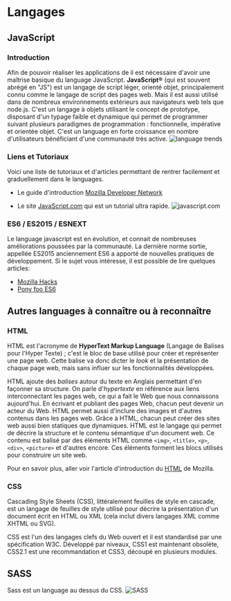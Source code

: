 # Langages

## JavaScript

### Introduction

Afin de pouvoir réaliser les applications de il est nécessaire d'avoir une maîtrise basique du language JavaScript.
**JavaScript®** (qui est souvent abrégé en "JS") est un langage de script léger, orienté objet, principalement connu comme le langage de script des pages web. Mais il est aussi utilisé dans de nombreux environnements extérieurs aux navigateurs web tels que node.js. C'est un langage à objets utilisant le concept de prototype, disposant d'un typage faible et dynamique qui permet de programmer suivant plusieurs paradigmes de programmation : fonctionnelle, impérative et orientée objet.
C'est un language en forte croissance en nombre d'utilisateurs bénéficiant d'une communauté très active.
![language trends](https://cloud.githubusercontent.com/assets/2623954/9098640/f15e22b4-3b7f-11e5-9496-12b6d811f0ea.jpg)

### Liens et Tutoriaux

Voici une liste de tutoriaux et d'articles permettant de rentrer facilement et graduellement dans le languages.

- Le guide d'introduction [Mozilla Developer Network](https://developer.mozilla.org/fr/docs/Web/JavaScript/Guide)

- Le site [JavaScript.com](https://www.javascript.com/) qui est un tutorial ultra rapide.
![javascript.com](https://raw.githubusercontent.com/KleeGroup/focus-docs/master/prerequisite/javascript_com.png)

### ES6 / ES2015 / ESNEXT

Le language javascript est en évolution, et connait de nombreuses améliorations poussées par la communauté.
La dernière norme sortie, appellée ES2015 anciennement ES6 a apporté de nouvelles pratiques de développement.
Si le sujet vous intéresse, il est possible de lire quelques articles:
- [Mozilla Hacks](https://hacks.mozilla.org/category/es6-in-depth/)
- [Pony foo ES6](http://ponyfoo.com/articles/tagged/es6)

## Autres languages à connaître ou à reconnaître

### HTML

HTML est l'acronyme de **HyperText Markup Language** (Langage de Balises pour l'Hyper Texte) ; c'est le bloc de base utilisé pour créer et représenter une page web. Cette balise va donc dicter le _look_ et la présentation de chaque page web, mais sans influer sur les fonctionnalités développées.

HTML ajoute des _balises_ autour du texte en Anglais permettant d'en façonner sa structure. On parle d'_hypertexte_ en référence aux liens interconnectant les pages web, ce qui a fait le Web que nous connaissons aujourd'hui. En écrivant et publiant des pages Web, chacun peut devenir un acteur du Web. HTML permet aussi d'inclure des images et d'autres contenus dans les pages web. Grâce à HTML, chacun peut créer des sites web aussi bien statiques que dynamiques. HTML est le langage qui permet de décrire la structure et le contenu sémantique d'un document web. Ce contenu est balisé par des éléments HTML comme `<img>`, `<title>`, `<p>`, `<div>`, `<picture>` et d'autres encore. Ces éléments forment les blocs utilisés pour construire un site web.

Pour en savoir plus, aller voir l'article d'introduction du [HTML](https://developer.mozilla.org/fr/docs/Web/Guide/HTML/Introduction) de Mozilla.

### CSS

Cascading Style Sheets (CSS), littéralement feuilles de style en cascade, est un langage de feuilles de style utilisé pour décrire la présentation d'un document écrit en HTML ou XML (cela inclut divers langages XML comme XHTML ou SVG).

CSS est l'un des langages clefs du Web ouvert et il est standardisé par une spécification W3C. Développé par niveaux, CSS1 est maintenant obsolète, CSS2.1 est une recommandation et CSS3, découpé en plusieurs modules.

## SASS

Sass est un language au dessus du CSS.
![SASS](https://raw.githubusercontent.com/KleeGroup/focus-docs/master/prerequisite/sass.png)
